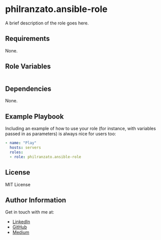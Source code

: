 philranzato.ansible-role
=========

A brief description of the role goes here.

Requirements
------------

None.

Role Variables
--------------

```yaml
```

Dependencies
------------

None.

Example Playbook
----------------

Including an example of how to use your role (for instance, with variables passed in as parameters) is always nice for users too:

```yaml
- name: "Play"
  hosts: servers
  roles:
  - role: philranzato.ansible-role
```

License
-------

MIT License

Author Information
------------------

Get in touch with me at:
- [LinkedIn](www.linkedin.com/in/phil-ranzato-47b8bb194)
- [GitHub](https://github.com/PhilRanzato)
- [Medium](https://medium.com/@philranzato)
